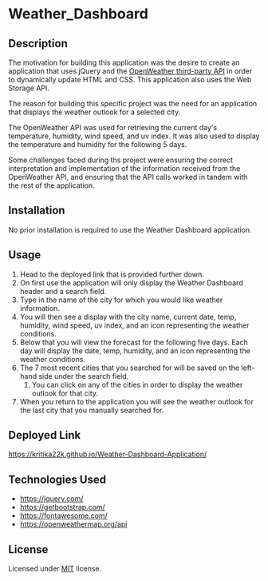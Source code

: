 # Weather_Dashboard

## Description

The motivation for building this application was the desire to create an application that uses jQuery and the [OpenWeather third-party API](https://openweathermap.org/api) in order to dynamically update HTML and CSS. This application also uses the Web Storage API.

The reason for building this specific project was the need for an application that displays the weather outlook for a selected city.

The OpenWeather API was used for retrieving the current day's temperature, humidity, wind speed, and uv index. It was also used to display the temperature and humidity for the following 5 days.

Some challenges faced during ths project were ensuring the correct interpretation and implementation of the information received from the OpenWeather API, and ensuring that the API calls worked in tandem with the rest of the application. 



## Installation

No prior installation is required to use the Weather Dashboard application.

## Usage

1. Head to the deployed link that is provided further down.
1. On first use the application will only display the Weather Dashboard header and a search field.
1. Type in the name of the city for which you would like weather information.
1. You will then see a display with the city name, current date, temp, humidity, wind speed,  uv index, and an icon representing the weather conditions.
1. Below that you will view the forecast for the following five days. Each day will display the date, temp, humidity, and an icon representing the weather conditions.
1. The 7 most recent cities that you searched for will be saved on the left-hand side under the search field.
    1. You can click on any of the cities in order to display the weather outlook for that city.
1. When you return to the application you will see the weather outlook for the last city that you manually searched for.

## Deployed Link

https://kritika22k.github.io/Weather-Dashboard-Application/

## Technologies Used

* https://jquery.com/
* https://getbootstrap.com/
* https://fontawesome.com/
* https://openweathermap.org/api

## License

Licensed under [MIT](https://choosealicense.com/licenses/mit/) license.
